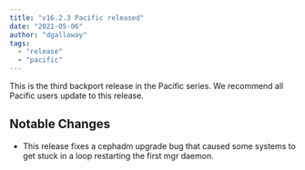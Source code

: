 ```yaml
---
title: "v16.2.3 Pacific released"
date: "2021-05-06"
author: "dgalloway"
tags:
  - "release"
  - "pacific"
---
```


This is the third backport release in the Pacific series. We recommend all Pacific users update to this release.

  
  

## Notable Changes

- This release fixes a cephadm upgrade bug that caused some systems to get stuck in a loop restarting the first mgr daemon.
